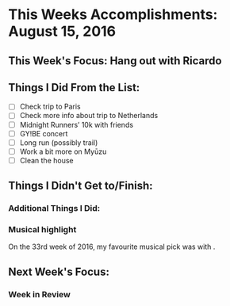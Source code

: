 # This Weeks Accomplishments: August 15, 2016

## This Week's Focus: Hang out with Ricardo

## Things I Did From the List:
- [ ] Check trip to Paris
- [ ] Check more info about trip to Netherlands
- [ ] Midnight Runners’ 10k with friends
- [ ] GY!BE concert
- [ ] Long run (possibly trail)
- [ ] Work a bit more on Myūzu
- [ ] Clean the house

## Things I Didn't Get to/Finish:

### Additional Things I Did:

### Musical highlight
On the 33rd week of 2016, my favourite musical pick was []() with []().

## Next Week's Focus:

### Week in Review
